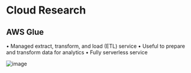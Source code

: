 # Cloud Research
## AWS Glue
• Managed extract, transform, and load (ETL) service
• Useful to prepare and transform data for analytics
• Fully serverless service 

![image](https://user-images.githubusercontent.com/121011336/220814416-261fc759-bef8-4622-ab8c-c750690e07b7.png)


